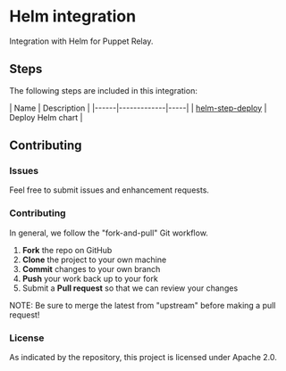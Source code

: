 # Helm integration

Integration with Helm for Puppet Relay.

## Steps

The following steps are included in this integration:

| Name | Description |
|------|-------------|-----| 
| [helm-step-deploy](/steps/helm-step-deploy) | Deploy Helm chart |

## Contributing

### Issues

Feel free to submit issues and enhancement requests.

### Contributing

In general, we follow the "fork-and-pull" Git workflow.

 1. **Fork** the repo on GitHub
 2. **Clone** the project to your own machine
 3. **Commit** changes to your own branch
 4. **Push** your work back up to your fork
 5. Submit a **Pull request** so that we can review your changes

NOTE: Be sure to merge the latest from "upstream" before making a pull request!

### License

As indicated by the repository, this project is licensed under Apache 2.0.